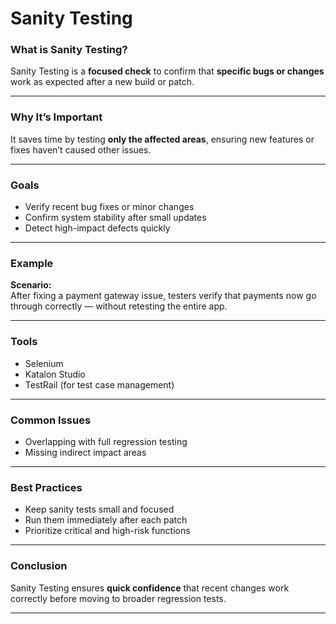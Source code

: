 # Sanity Testing

### What is Sanity Testing?
Sanity Testing is a **focused check** to confirm that **specific bugs or changes** work as expected after a new build or patch.

---

### Why It’s Important
It saves time by testing **only the affected areas**, ensuring new features or fixes haven’t caused other issues.

---

### Goals
- Verify recent bug fixes or minor changes  
- Confirm system stability after small updates  
- Detect high-impact defects quickly  

---

### Example
**Scenario:**  
After fixing a payment gateway issue, testers verify that payments now go through correctly — without retesting the entire app.

---

### Tools
- Selenium  
- Katalon Studio  
- TestRail (for test case management)  

---

### Common Issues
- Overlapping with full regression testing  
- Missing indirect impact areas  

---

### Best Practices
- Keep sanity tests small and focused  
- Run them immediately after each patch  
- Prioritize critical and high-risk functions  

---

### Conclusion
Sanity Testing ensures **quick confidence** that recent changes work correctly before moving to broader regression tests.

---
